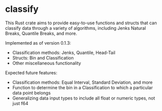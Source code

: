 # classify
This Rust crate aims to provide easy-to-use functions and structs that can classify data through a variety of algorithms, including Jenks Natural Breaks, Quantile Breaks, and more. 

Implemented as of version 0.1.3:
 * Classification methods: Jenks, Quantile, Head-Tail
 * Structs: Bin and Classification
 * Other miscellaneous functionality

Expected future features:
 * Classification methods: Equal Interval, Standard Deviation, and more
 * Function to determine the bin in a Classification to which a particular data point belongs
 * Generalizing data input types to include all float or numeric types, not just f64
